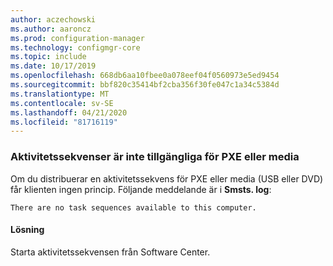 ```yaml
---
author: aczechowski
ms.author: aaroncz
ms.prod: configuration-manager
ms.technology: configmgr-core
ms.topic: include
ms.date: 10/17/2019
ms.openlocfilehash: 668db6aa10fbee0a078eef04f0560973e5ed9454
ms.sourcegitcommit: bbf820c35414bf2cba356f30fe047c1a34c5384d
ms.translationtype: MT
ms.contentlocale: sv-SE
ms.lasthandoff: 04/21/2020
ms.locfileid: "81716119"
---
```

### <a name="task-sequences-arent-available-to-pxe-or-media"></a><a name="ki_osd"></a>Aktivitetssekvenser är inte tillgängliga för PXE eller media

<!--5578298-->
Om du distribuerar en aktivitetssekvens för PXE eller media (USB eller DVD) får klienten ingen princip. Följande meddelande är i **Smsts. log**:

`There are no task sequences available to this computer.`

#### <a name="workaround"></a>Lösning

Starta aktivitetssekvensen från Software Center.
